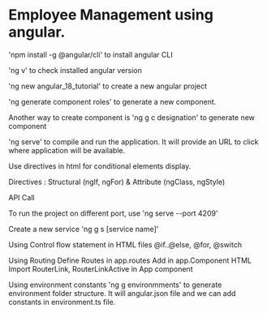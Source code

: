 # Employee Management using angular.

'npm install -g @angular/cli' to install angular CLI

'ng v' to check installed angular version

'ng new angular_18_tutorial' to create a new angular project

'ng generate component roles' to generate a new component.

Another way to create component is
'ng g c designation' to generate new component

'ng serve' to compile and run the application. It will provide an URL to click where application will be available.

Use directives in html for conditional elements display.

Directives : Structural (ngIf, ngFor) & Attribute (ngClass, ngStyle)

API Call

To run the project on different port, use
'ng serve --port 4209'

Create a new service
'ng g s [service name]'

Using Control flow statement in HTML files
@if..@else, @for, @switch

Using Routing
Define Routes in app.routes
Add  <router-outlet></router-outlet> in app.Component HTML
Import RouterLink, RouterLinkActive in App component

Using environment constants
'ng g environmments' to generate environment folder structure.
It will angular.json file and we can add constants in environment.ts file.
